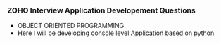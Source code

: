 ### ZOHO Interview Application Developement Questions

- OBJECT ORIENTED PROGRAMMING 
- Here I will be developing console level Application based on python
